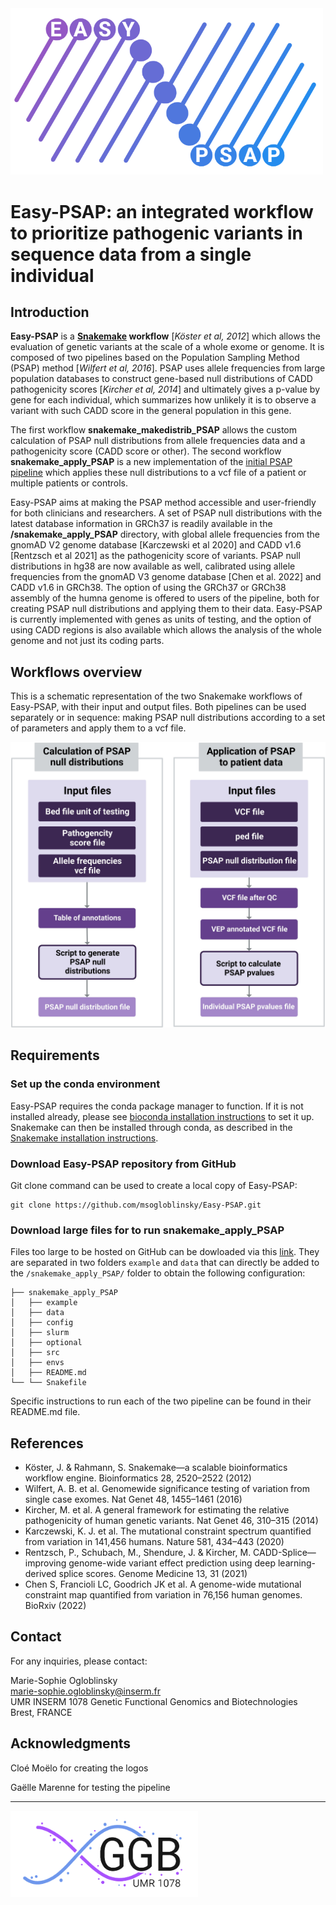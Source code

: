 <img src="./.img/logo_PSAP.png" width="500">

# Easy-PSAP: an integrated workflow to prioritize pathogenic variants in sequence data from a single individual

## Introduction
**Easy-PSAP** is a **[Snakemake](https://snakemake.readthedocs.io/en/stable/) workflow** [*Köster et al, 2012*] which allows the evaluation of genetic variants at the scale of a whole exome or genome. 
It is composed of two pipelines based on the Population Sampling Method (PSAP) method [*Wilfert et al, 2016*]. PSAP uses allele frequencies from large population databases to construct gene-based null distributions of CADD  pathogenicity scores [*Kircher et al, 2014*] and ultimately gives a p-value by gene for each individual, which summarizes how unlikely it is to observe a variant with such CADD score in the general population in this gene.

The first workflow **snakemake_makedistrib_PSAP** allows the custom calculation of PSAP null distributions from allele frequencies data and a pathogenicity score (CADD score or other).
The second workflow **snakemake_apply_PSAP** is a new implementation of the [initial PSAP pipeline](https://github.com/awilfert/PSAP-pipeline) which applies these null distributions to a vcf file of a patient or multiple patients or controls.

Easy-PSAP aims at making the PSAP method accessible and user-friendly for both clinicians and researchers. A set of PSAP null distributions with the latest database information in GRCh37 is readily available in the **/snakemake_apply_PSAP** directory, with global allele frequencies from the gnomAD V2 genome database [Karczewski et al 2020] and CADD v1.6 [Rentzsch et al 2021] as the pathogenicity score of variants. PSAP null distributions in hg38 are now available as well, calibrated using allele frequencies from the gnomAD V3 genome database [Chen et al. 2022] and CADD v1.6 in GRCh38. The option of using the GRCh37 or GRCh38 assembly of the humna genome is offered to users of the pipeline, both for creating PSAP null distributions and applying them to their data.
Easy-PSAP is currently implemented with genes as units of testing, and the option of using CADD regions is also available which allows the analysis of the whole genome and not just its coding parts.

## Workflows overview

This is a schematic representation of the two Snakemake workflows of Easy-PSAP, with their input and output files. 
Both pipelines can be used separately or in sequence: making PSAP null distributions according to a set of parameters and apply them to a vcf file. 

![PSAP workflow diagram](./.img/workflows_PSAP.png)

## Requirements

### Set up the conda environment 

Easy-PSAP requires the conda package manager to function. If it is not installed already, please see [bioconda installation instructions](https://docs.conda.io/projects/conda/en/latest/user-guide/install/index.html) to set it up.
Snakemake can then be installed through conda, as described in the [Snakemake installation instructions](https://snakemake.readthedocs.io/en/stable/getting_started/installation.html).

### Download Easy-PSAP repository from GitHub

Git clone command can be used to create a local copy of Easy-PSAP:

```
git clone https://github.com/msogloblinsky/Easy-PSAP.git
```

### Download large files for to run **snakemake_apply_PSAP**

Files too large to be hosted on GitHub can be dowloaded via this [link](https://lysine.univ-brest.fr/~msogloblinsky/share/). They are separated in two folders `example` and `data` that can directly be added to the `/snakemake_apply_PSAP/` folder to obtain the following configuration:

```
├── snakemake_apply_PSAP
│   ├── example
│   ├── data
│   ├── config
│   ├── slurm
│   ├── optional
│   ├── src
│   ├── envs
│   ├── README.md
└── └── Snakefile
```

Specific instructions to run each of the two pipeline can be found in their README.md file.

## References
* Köster, J. & Rahmann, S. Snakemake—a scalable bioinformatics workflow engine. Bioinformatics 28, 2520–2522 (2012)
* Wilfert, A. B. et al. Genomewide significance testing of variation from single case exomes. Nat Genet 48, 1455–1461 (2016)
* Kircher, M. et al. A general framework for estimating the relative pathogenicity of human genetic variants. Nat Genet 46, 310–315 (2014)
* Karczewski, K. J. et al. The mutational constraint spectrum quantified from variation in 141,456 humans. Nature 581, 434–443 (2020)
* Rentzsch, P., Schubach, M., Shendure, J. & Kircher, M. CADD-Splice—improving genome-wide variant effect prediction using deep learning-derived splice scores. Genome Medicine 13, 31 (2021)
* Chen S, Francioli LC, Goodrich JK et al. A genome-wide mutational constraint map quantified from variation in 76,156 human genomes. BioRxiv (2022)


## Contact

For any inquiries, please contact:

Marie-Sophie Ogloblinsky\
marie-sophie.ogloblinsky@inserm.fr\
UMR INSERM 1078 Genetic Functional Genomics and Biotechnologies\
Brest, FRANCE

## Acknowledgments 

Cloé Moëlo for creating the logos

Gaëlle Marenne for testing the pipeline

___

<img src="./.img/logo_GGB.png" width="300">
